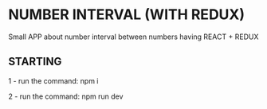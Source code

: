 # NUMBER INTERVAL (WITH REDUX)
Small APP about number interval between numbers having REACT + REDUX

## STARTING
1 - run the command: npm i

2 - run the command: npm run dev